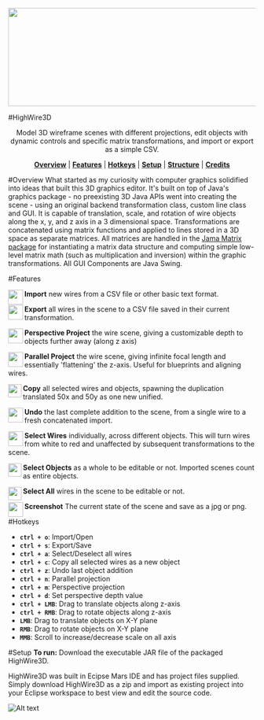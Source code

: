 <p align="center">
<img align="center" src="https://raw.githubusercontent.com/jakewebber/HighWire3D/master/highwirelogo.png" width="800" height="200">
</p>
#HighWire3D
<p align="center">
Model 3D wireframe scenes 
with different projections, edit objects with dynamic controls and specific matrix transformations, and import or export as a simple CSV. </p>
<p align="center">
<b><a href="#overview">Overview</a></b>
|
<b><a href="#features">Features</a></b>
|
<b><a href="#hotkeys">Hotkeys</a></b>
|
<b><a href="#setup">Setup</a></b>
|
<b><a href="#structure">Structure</a></b>
|
<b><a href="#credits">Credits</a></b>

</p>

#Overview
What started as my curiosity with computer graphics solidified into ideas that built this 3D graphics editor. It's built on top of Java's graphics package - no preexisting 3D Java APIs went into creating the scene - using an original backend transformation class, custom line class and GUI. It is capable of translation, scale, and rotation of wire objects along the x, y, and z axis in a 3 dimensional space. Transformations are concatenated using matrix functions and applied to lines stored in a 3D space as separate matrices. All matrices are handled in the <a href="http://math.nist.gov/javanumerics/jama/">Jama Matrix package</a> for instantiating a matrix data structure and computing simple low-level matrix math (such as multiplication and inversion) within the graphic transformations. All GUI Components are Java Swing. 

#Features
<p>
<img align="left" src="https://raw.githubusercontent.com/jakewebber/HighWire3D/master/res/Import-64.png" width="30" height="30">
<b>Import</b> new wires from a CSV file or other basic text format. 
</p><p>
<img align="left" src="https://raw.githubusercontent.com/jakewebber/HighWire3D/master/res/Export-64.png" width="30" height="30">
<b>Export</b> all wires in the scene to a CSV file saved in their current transformation. 
</p><p>
<img align="left" src="https://github.com/jakewebber/HighWire3D/blob/master/res/Do%20Not%20Tilt-64.png" width="30" height="30">
<b>Perspective Project</b> the wire scene, giving a customizable depth to objects further away (along z axis) 
</p><p>
<img align="left" src="https://github.com/jakewebber/HighWire3D/blob/master/res/Rhombus-64.png" width="30" height="30">
<b>Parallel Project</b> the wire scene, giving infinite focal length and essentially 'flattening' the z-axis. Useful for blueprints and aligning wires. 
</p><p>
<img align="left" src="https://raw.githubusercontent.com/jakewebber/HighWire3D/master/res/copy.png" width="27" height="27">
<b>Copy</b> all selected wires and objects, spawning the duplication translated 50x and 50y as one new unified. 
</p><p>
<img align="left" src="https://github.com/jakewebber/HighWire3D/blob/master/res/Undo.png" width="30" height="30">
<b>Undo</b> the last complete addition to the scene, from a single wire to a fresh concatenated import. 
</p><p>
<img align="left" src="https://github.com/jakewebber/HighWire3D/blob/master/res/LineSelect.png" width="30" height="30">
<b>Select Wires</b> individually, across different objects. This will turn wires from white to red and unaffected by subsequent transformations to the scene. 
</p><p>
<img align="left" src="https://github.com/jakewebber/HighWire3D/blob/master/res/ObjectSelect.png" width="27" height="27">
<b>Select Objects</b> as a whole to be editable or not. Imported scenes count as entire objects. 
</p><p>
<img align="left" src="https://github.com/jakewebber/HighWire3D/blob/master/res/selectAllNon.png" width="27" height="27">
<b>Select All</b> wires in the scene to be editable or not. 
</p>
<img align="left" src="https://raw.githubusercontent.com/jakewebber/HighWire3D/master/res/screenshot.png" width="30" height="30">
<b>Screenshot</b> The current state of the scene and save as a jpg or png. 
</p>

#Hotkeys
- **`ctrl + o`**: Import/Open
- **`ctrl + s`**: Export/Save
- **`ctrl + a`**: Select/Deselect all wires
- **`ctrl + c`**: Copy all selected wires as a new object
- **`ctrl + z`**: Undo last object addition
- **`ctrl + n`**: Parallel projection
- **`ctrl + m`**: Perspective projection
- **`ctrl + d`**: Set perspective depth value
- **`ctrl + LMB`**: Drag to translate objects along z-axis
- **`ctrl + RMB`**: Drag to rotate objects along z-axis
- **`LMB`**: Drag to translate objects on X-Y plane
- **`RMB`**: Drag to rotate objects on X-Y plane
- **`MMB`**: Scroll to increase/decrease scale on all axis


#Setup
<b>To run:</b> Download the executable JAR file of the packaged HighWire3D. 
<p>HighWire3D was built in Ecipse Mars IDE and has project files supplied. Simply download HighWire3D as a zip and import as existing project into your Eclipse workspace to best view and edit the source code. 
</p>



![Alt text](https://raw.githubusercontent.com/jakewebber/HighWire3D/master/houserotation.gif?raw=true "Demo")
